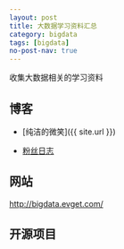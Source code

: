 ```yaml
---
layout: post
title: 大数据学习资料汇总
category: bigdata
tags: [bigdata]
no-post-nav: true
---
```



收集大数据相关的学习资料


## 博客

- [纯洁的微笑]({{ site.url }})

- [粉丝日志](http://blog.fens.me/series-hadoop-family/)


## 网站

http://bigdata.evget.com/


## 开源项目